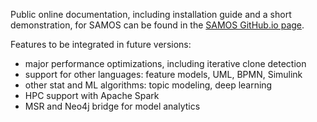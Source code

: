Public online documentation, including installation guide and a short demonstration, for SAMOS can be found in the [SAMOS GitHub.io page](https://onderbabur.github.io/samos/).

Features to be integrated in future versions:

- major performance optimizations, including iterative clone detection
- support for other languages: feature models, UML, BPMN, Simulink
- other stat and ML algorithms: topic modeling, deep learning
- HPC support with Apache Spark
- MSR and Neo4j bridge for model analytics